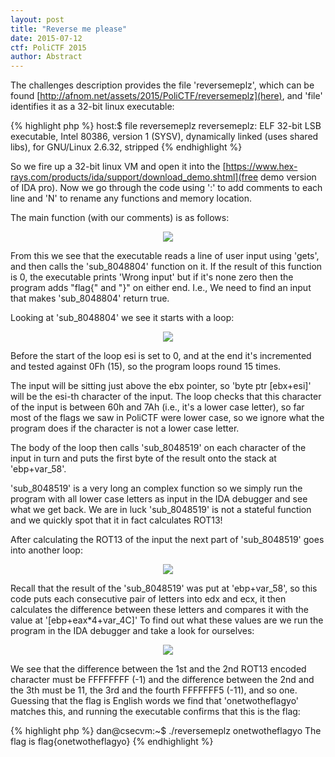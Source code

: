 ```yaml
---
layout: post
title: "Reverse me please"
date: 2015-07-12
ctf: PoliCTF 2015
author: Abstract
---
```


The challenges description provides the file 'reversemeplz', which can be found [http://afnom.net/assets/2015/PoliCTF/reversemeplz](here), and 'file' identifies it as a 32-bit linux executable:

{% highlight php %}
host:$ file reversemeplz 
reversemeplz: ELF 32-bit LSB executable, Intel 80386, version 1 (SYSV), dynamically linked (uses shared libs), for GNU/Linux 2.6.32, stripped
{% endhighlight %}

So we fire up a 32-bit linux VM and open it into the [https://www.hex-rays.com/products/ida/support/download_demo.shtml](free demo version of IDA pro). Now we go through the code using ':' to add comments to each line and 'N' to rename any functions and memory location.

The main function (with our comments) is as follows:

<p align="center">
  <img src="http://afnom.net/assets/2015/PoliCTF/main.jpg">
</p>

From this we see that the executable reads a line of user input using 'gets', and then calls the 'sub_8048804' function on it. If the result of this function is 0, the executable prints 'Wrong input' but if it's none zero then  the program adds "flag{" and "}" on either end. I.e., We need to find an input that makes 'sub_8048804' return true.

Looking at 'sub_8048804' we see it starts with a loop:

<p align="center">
  <img src="http://afnom.net/assets/2015/PoliCTF/checkInput.jpg">
</p>

Before the start of the loop esi is set to 0, and at the end it's incremented and tested against 0Fh (15), so the program loops round 15 times. 
 
The input will be sitting just above the ebx pointer, so 'byte ptr [ebx+esi]' will be the esi-th character of the input. The loop checks that this character of the input is between 60h and 7Ah (i.e., it's a lower case letter), so far most of the flags we saw in PoliCTF were lower case, so we ignore what the program does if the character is not a lower case letter.   

The body of the loop then calls 'sub_8048519' on each character of the input in turn and puts the first byte of the result  onto the stack at 'ebp+var_58'.

'sub_8048519' is a very long an complex function so we simply run the program with all lower case letters as input  in the IDA debugger and see what we get back. We are in luck 'sub_8048519' is not a stateful function and we quickly spot that it in fact calculates ROT13! 

After calculating the ROT13 of the input the next part of 'sub_8048519' goes into another loop:

<p align="center">
  <img src="http://afnom.net/assets/2015/PoliCTF/checkInput2.jpg">
</p>

Recall that the result of the 'sub_8048519' was put at 'ebp+var_58', so this code puts each consecutive pair of letters into edx and ecx, it then calculates the difference between these letters and compares it with the value at '[ebp+eax*4+var_4C]' To find out what these values are we run the program in the IDA debugger and take a look for ourselves:


<p align="center">
  <img src="http://afnom.net/assets/2015/PoliCTF/stack.jpg">
</p>

We see that the difference between the 1st and the 2nd ROT13 encoded character must be FFFFFFFF (-1) and the difference between the 2nd and the 3th must be 11, the 3rd and the fourth FFFFFFF5 (-11), and so one. Guessing that the flag is English words we find that 'onetwotheflagyo' matches this, and running the executable confirms that this is the flag:

{% highlight php %}
dan@csecvm:~$ ./reversemeplz 
onetwotheflagyo
The flag is flag{onetwotheflagyo}
{% endhighlight %}



